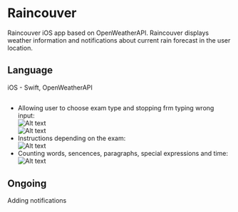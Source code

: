 # Raincouver

Raincouver iOS app based on OpenWeatherAPI. Raincouver displays weather information
and notifications about current rain forecast in the user location.

## Language

iOS - Swift,  OpenWeatherAPI

##
* Allowing user to choose exam type and stopping frm typing wrong input: <br />
![Alt text](https://cdn-images-1.medium.com/max/800/1*lmMxZ6XcErPeCzteSCNh2Q.png)  <br />
![Alt text](https://cdn-images-1.medium.com/max/800/1*Y1CXEufQjjvnx0gFP8nBHA.png)  <br />
* Instructions depending on the exam: <br />
![Alt text](https://cdn-images-1.medium.com/max/800/1*pnXe3_SlzGgM-5F99Qi33g.png) <br />
* Counting words, sencences, paragraphs, special expressions and time: <br />
![Alt text](https://cdn-images-1.medium.com/max/800/1*Y7w-J4QBiCTAr8spk-SMUw.png) <br />
## Ongoing 
Adding notifications
